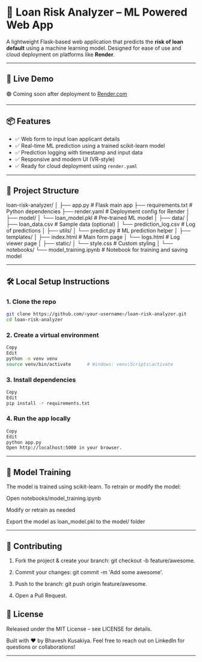 # 🏦 Loan Risk Analyzer – ML Powered Web App

A lightweight Flask-based web application that predicts the **risk of loan default** using a machine learning model. Designed for ease of use and cloud deployment on platforms like **Render**.

---

## 🚀 Live Demo

🟢 Coming soon after deployment to [Render.com](https://render.com)

---

## 📦 Features

- ✅ Web form to input loan applicant details
- ✅ Real-time ML prediction using a trained scikit-learn model
- ✅ Prediction logging with timestamp and input data
- ✅ Responsive and modern UI (VR-style)
- ✅ Ready for cloud deployment using `render.yaml`

---

## 🧾 Project Structure

loan-risk-analyzer/
│
├── app.py # Flask main app
├── requirements.txt # Python dependencies
├── render.yaml # Deployment config for Render
│
├── model/
│ └── loan_model.pkl # Pre-trained ML model
│
├── data/
│ ├── loan_data.csv # Sample data (optional)
│ └── prediction_log.csv # Log of predictions
│
├── utils/
│ └── predict.py # ML prediction helper
│
├── templates/
│ ├── index.html # Main form page
│ └── logs.html # Log viewer page
│
├── static/
│ └── style.css # Custom styling
│
└── notebooks/
└── model_training.ipynb # Notebook for training and saving model


---

## 🛠️ Local Setup Instructions

### 1. Clone the repo

```bash
git clone https://github.com/<your-username>/loan-risk-analyzer.git
cd loan-risk-analyzer
```

### 2. Create a virtual environment
```bash
Copy
Edit
python -m venv venv
source venv/bin/activate      # Windows: venv\Scripts\activate
```
### 3. Install dependencies
```bash
Copy
Edit
pip install -r requirements.txt
```
### 4. Run the app locally
```bash
Copy
Edit
python app.py
Open http://localhost:5000 in your browser.
```
---

## 🧠 Model Training
The model is trained using scikit-learn. To retrain or modify the model:

Open notebooks/model_training.ipynb

Modify or retrain as needed

Export the model as loan_model.pkl to the model/ folder

---

## 🤝 Contributing
1) Fork the project & create your branch: git checkout -b feature/awesome.

2) Commit your changes: git commit -m 'Add some awesome'.

3) Push to the branch: git push origin feature/awesome.

4) Open a Pull Request.

## 📜 License
Released under the MIT License – see LICENSE for details.

Built with ❤️ by Bhavesh Kusakiya.
Feel free to reach out on LinkedIn for questions or collaborations!

---
